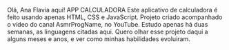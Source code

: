 Olá, Ana Flavia aqui!
APP CALCULADORA 
Este aplicativo de calculadora é feito usando apenas HTML, CSS e JavaScript. 
Projeto criado acompanhado o vídeo do canal AsmrProgName, no YouTube.
Estudo apenas há duas semanas, as linguagens citadas aqui.
Quero olhar esse projeto daqui a alguns meses e anos, e ver como minhas habilidades evoluiram.
